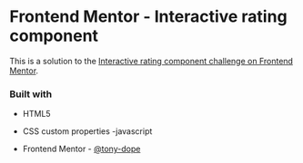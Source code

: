 # Frontend Mentor - Interactive rating component 

This is a solution to the [Interactive rating component challenge on Frontend Mentor](https://www.frontendmentor.io/challenges/interactive-rating-component-koxpeBUmI).

### Built with

- HTML5
- CSS custom properties
-javascript


- Frontend Mentor - [@tony-dope](https://www.frontendmentor.io/profile/tony-dope)